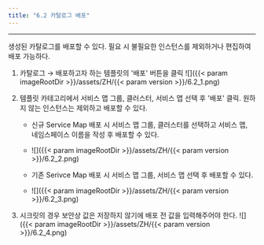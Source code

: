 ```yaml
---
title: "6.2 카탈로그 배포"
---
```


---
생성된 카탈로그를 배포할 수 있다. 필요 시 불필요한 인스턴스를 제외하거나 편집하여 배포 가능하다.

1. 카탈로그 →  배포하고자 하는 템플릿의 '배포' 버튼을 클릭
    ![]({{< param imageRootDir >}}/assets/ZH/{{< param version >}}/6.2_1.png)

2. 템플릿 카테고리에서 서비스 맵 그룹, 클러스터, 서비스 맵 선택 후 '배포' 클릭. 원하지 않는 인스턴스는 제외하고 배포할 수 있다.
    * 신규 Service Map 배포 시 서비스 맵 그룹, 클러스터를 선택하고 서비스 맵, 네임스페이스 이름을 작성 후 배포할 수 있다.
    * ![]({{< param imageRootDir >}}/assets/ZH/{{< param version >}}/6.2_2.png)
    
    * 기존 Serivce Map 배포 시 서비스 맵 그룹, 서비스 맵 선택 후 배포할 수 있다.
    * ![]({{< param imageRootDir >}}/assets/ZH/{{< param version >}}/6.2_3.png)

3. 시크릿의 경우 보안상 값은 저장하지 않기에 배포 전 값을 입력해주어야 한다.
    ![]({{< param imageRootDir >}}/assets/ZH/{{< param version >}}/6.2_4.png)
